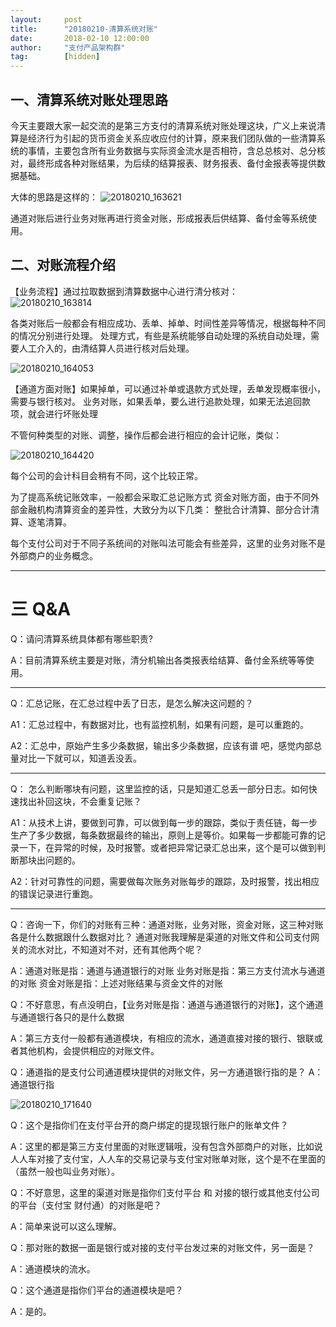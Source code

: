```yaml
---
layout:     post 
title:      "20180210-清算系统对账"
date:       2018-02-10 12:00:00
author:     "支付产品架构群"
tag:		[hidden] 
---
```


## 一、清算系统对账处理思路

今天主要跟大家一起交流的是第三方支付的清算系统对账处理这块，广义上来说清算是经济行为引起的货币资金关系应收应付的计算，原来我们团队做的一些清算系统的事情，主要包含所有业务数据与实际资金流水是否相符，含总总核对、总分核对，最终形成各种对账结果，为后续的结算报表、财务报表、备付金报表等提供数据基础。  

大体的思路是这样的：
![20180210_163621](http://static.cocolian.cn/img/201802/20180210_163621.png)

通道对账后进行业务对账再进行资金对账，形成报表后供结算、备付金等系统使用。

## 二、对账流程介绍

【业务流程】通过拉取数据到清算数据中心进行清分核对：  
![20180210_163814](http://static.cocolian.cn/img/201802/20180210_163814.png)

各类对账后一般都会有相应成功、丢单、掉单、时间性差异等情况，根据每种不同的情况分别进行处理。
处理方式，有些是系统能够自动处理的系统自动处理，需要人工介入的，由清结算人员进行核对后处理。

![20180210_164053](http://static.cocolian.cn/img/201802/20180210_164053.png)

【通道方面对账】如果掉单，可以通过补单或退款方式处理，丢单发现概率很小，需要与银行核对。
业务对账，如果丢单，要么进行追款处理，如果无法追回款项，就会进行坏账处理

不管何种类型的对账、调整，操作后都会进行相应的会计记账，类似：

![20180210_164420](http://static.cocolian.cn/img/201802/20180210_164420.png)

每个公司的会计科目会稍有不同，这个比较正常。

为了提高系统记账效率，一般都会采取汇总记账方式
资金对账方面，由于不同外部金融机构清算资金的差异性，大致分为以下几类：
整批合计清算、部分合计清算、逐笔清算。

每个支付公司对于不同子系统间的对账叫法可能会有些差异，这里的业务对账不是外部商户的业务概念。

---

# 三 Q&A

Q：请问清算系统具体都有哪些职责?

A：目前清算系统主要是对账，清分机输出各类报表给结算、备付金系统等等使用。


---
Q：汇总记账，在汇总过程中丢了日志，是怎么解决这问题的？

A1：汇总过程中，有数据对比，也有监控机制，如果有问题，是可以重跑的。

A2：汇总中，原始产生多少条数据，输出多少条数据，应该有谱 吧，感觉内部总量对比一下就可以，知道丢没丢。


---
Q： 怎么判断哪块有问题，这里监控的话，只是知道汇总丢一部分日志。如何快速找出补回这块，不会重复记账？

A1：从技术上讲，要做到可靠，可以做到每一步的跟踪，类似于责任链，每一步生产了多少数据，每条数据最终的输出，原则上是等价。如果每一步都能可靠的记录一下，在异常的时候，及时报警。或者把异常记录汇总出来，这个是可以做到判断那块出问题的。

A2：针对可靠性的问题，需要做每次账务对账每步的跟踪，及时报警，找出相应的错误记录进行重跑。

---
Q：咨询一下，你们的对账有三种：通道对账，业务对账，资金对账，这三种对账各是什么数据跟什么数据对比？ 通道对账我理解是渠道的对账文件和公司支付网关的流水对比，不知道对不对，还有其他两个呢？

A：通道对账是指：通道与通道银行的对账
业务对账是指：第三方支付流水与通道的对账
资金对账是指：上述对账结果与资金文件的对账

Q：不好意思，有点没明白，【业务对账是指：通道与通道银行的对账】，这个通道与通道银行各只的是什么数据

A：第三方支付一般都有通道模块，有相应的流水，通道直接对接的银行、银联或者其他机构，会提供相应的对账文件。

Q：通道指的是支付公司通道模块提供的对账文件，另一方通道银行指的是？
A：通道银行指

![20180210_171640](http://static.cocolian.cn/img/201802/20180210_171640.png)

Q：这个是指你们在支付平台开的商户绑定的提现银行账户的账单文件？

A：这里的都是第三方支付里面的对账逻辑哦，没有包含外部商户的对账，比如说人人车对接了支付宝，人人车的交易记录与支付宝对账单对账，这个是不在里面的（虽然一般也叫业务对账）。

Q：不好意思，这里的渠道对账是指你们支付平台 和 对接的银行或其他支付公司的平台（支付宝 财付通）的对账是吧？

A：简单来说可以这么理解。

Q：那对账的数据一面是银行或对接的支付平台发过来的对账文件，另一面是？

A：通道模块的流水。

Q：这个通道是指你们平台的通道模块是吧？

A：是的。



